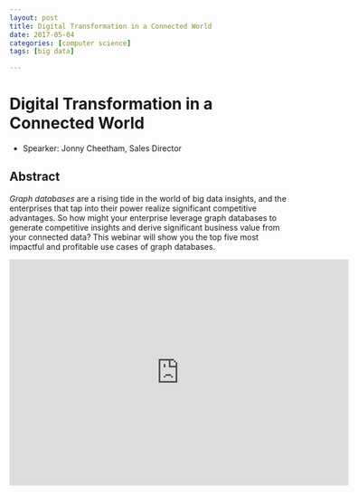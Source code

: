 ```yaml
---
layout: post
title: Digital Transformation in a Connected World
date: 2017-05-04
categories: [computer science]
tags: [big data]

---
```


Digital Transformation in a Connected World
========================

* Spearker: Jonny Cheetham, Sales Director

## Abstract 

*Graph databases* are a rising tide in the world of big data insights, and the enterprises that tap into their power realize significant competitive advantages.
So how might your enterprise leverage graph databases to generate competitive insights and derive significant business value from your connected data? This webinar will show you the top five most impactful and profitable use cases of graph databases.

<iframe width="600" height="400" src="https://www.youtube.com/embed/lb90EBfAj0o" frameborder="0" allowfullscreen></iframe>